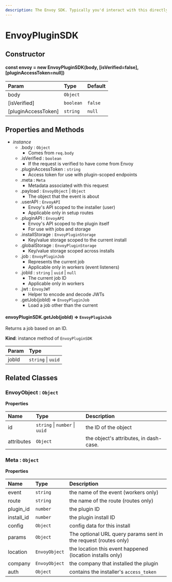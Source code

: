 ```yaml
---
description: The Envoy SDK. Typically you'd interact with this directly.
---
```


# EnvoyPluginSDK

## Constructor

#### const envoy = new EnvoyPluginSDK\(body, \[isVerified=false\], \[pluginAccessToken=null\]\)

| Param | Type | Default |
| :--- | :--- | :--- |
| body | `Object` |  |
| \[isVerified\] | `boolean` | `false` |
| \[pluginAccessToken\] | `string` | `null` |

## Properties and Methods

* _instance_
  * .body : `Object`
    * Comes from `req.body`
  * .isVerified : `boolean`
    * If the request is verified to have come from Envoy
  * .pluginAccessToken : `string`
    * Access token for use with plugin-scoped endpoints
  * .meta : `Meta`
    * Metadata associated with this request
  * .payload : `EnvoyObject` \| `Object`
    * The object that the event is about
  * .userAPI : `EnvoyAPI`
    * Envoy's API scoped to the installer \(user\)
    * Applicable only in setup routes
  * .pluginAPI : `EnvoyAPI`
    * Envoy's API scoped to the plugin itself
    * For use with jobs and storage
  * .installStorage : `EnvoyPluginStorage`
    * Key/value storage scoped to the current install
  * .globalStorage : `EnvoyPluginStorage`
    * Key/value storage scoped across installs
  * .job : `EnvoyPluginJob`
    * Represents the current job
    * Applicable only in workers \(event listeners\)
  * .jobId : `string` \| `uuid` \| `null`
    * The current job ID
    * Applicable only in workers
  * .jwt : `EnvoyJWT`
    * Helper to encode and decode JWTs
  * .getJob\(jobId\) ⇒ `EnvoyPluginJob`
    * Load a job other than the current

#### envoyPluginSDK.getJob\(jobId\) ⇒ `EnvoyPluginJob`

Returns a job based on an ID.

**Kind**: instance method of `EnvoyPluginSDK`

| Param | Type |
| :--- | :--- |
| jobId | `string` \| `uuid` |

## Related Classes

### EnvoyObject : `Object`

**Properties**

| Name | Type | Description |
| :--- | :--- | :--- |
| id | `string` \| `number` \| `uuid` | the ID of the object |
| attributes | `Object` | the object's attributes, in dash-case. |

### Meta : `Object`

**Properties**

| Name | Type | Description |
| :--- | :--- | :--- |
| event | `string` | the name of the event \(workers only\) |
| route | `string` | the name of the route \(routes only\) |
| plugin\_id | `number` | the plugin ID |
| install\_id | `number` | the plugin install ID |
| config | `Object` | config data for this install |
| params | `Object` | The optional URL query params sent in the request \(routes only\) |
| location | `EnvoyObject` | the location this event happened \(location installs only\) |
| company | `EnvoyObject` | the company that installed the plugin |
| auth | `Object` | contains the installer's `access_token` |

